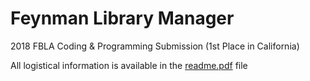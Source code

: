 # Feynman Library Manager
2018 FBLA Coding &amp; Programming Submission (1st Place in California)

All logistical information is available in the [readme.pdf](readme.pdf) file
